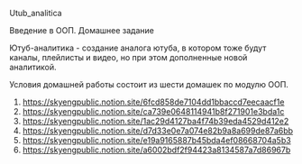 Utub_analitica

Введение в ООП. Домашнее задание

Ютуб-аналитика - создание аналога ютуба, в котором тоже будут каналы, плейлисты и видео, но при этом дополненные новой аналитикой. 

Условия домашней работы состоит из шести домашек по модулю ООП. 
1. https://skyengpublic.notion.site/6fcd858de7104dd1bbaccd7eecaacf1e
2. https://skyengpublic.notion.site/ca739e0648114941b8f271901e3bda1c
3. https://skyengpublic.notion.site/1ac29d4127ba4f74b39eda4529d412e2
4. https://skyengpublic.notion.site/d7d33e0e7a074e82b9a8a699de87a6bb
5. https://skyengpublic.notion.site/e19a9165887b45bda4ef08668704a5b3
6. https://skyengpublic.notion.site/a6002bdf2f94423a8134587a7d86967b
